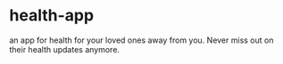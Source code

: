 # health-app

an app for health
for your loved ones away from you.
Never miss out on their health updates anymore.